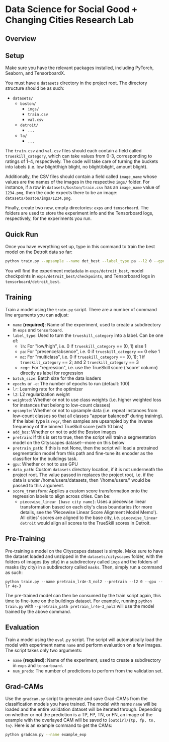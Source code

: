 # Data Science for Social Good + Changing Cities Research Lab


## Overview


## Setup

Make sure you have the relevant packages installed, including PyTorch, Seaborn, and TensorboardX.

You must have a `datasets` directory in the project root. The directory structure should be as such:

- `datasets/`
  - `boston/`
    - `imgs/`
    - `train.csv`
    - `val.csv`
  - `detroit/`
    - `...`
  - `la/`
    - `...`

The `train.csv` and `val.csv` files should each contain a field called `trueskill_category`, which can take values from 0-3, corresponding to ratings of 1-4, respectively. The code will take care of turning the buckets into labels (i.e. low blight/high blight, no blight/blight, amount blight).

Additionally, the CSV files should contain a field called `image_name` whose values are the names of the images in the respective `imgs/` folder. For instance, if a row in `datasets/boston/train.csv` has an `image_name` value of `1234.png`, then the code expects there to be an image: `datasets/boston/imgs/1234.png`.

Finally, create two new, empty directories: `exps` and `tensorboard`. The folders are used to store the experiment info and the Tensorboard logs, respectively, for the experiments you run.

## Quick Run

Once you have everything set up, type in this command to train the best model on the Detroit data so far:

```sh
python train.py --upsample --name det_best --label_type pa --l2 0 --gpu
```

You will find the experiment metadata in `exps/detroit_best`, model checkpoints in `exps/detroit_best/checkpoints`, and Tensorboard logs in `tensorboard/detroit_best`.

## Training

Train a model using the `train.py` script. There are a number of command line arguments you can adjust:

- `name` **(required)**: Name of the experiment, used to create a subdirectory in `exps` and `tensorboard`.
- `label_type`: Used to turn the `trueskill_category` into a label. Can be one of:
  - `lh`: For "low/high", i.e. 0 if `trueskill_category` == (0, 1) else 1
  - `pa`: For "presence/absence", i.e. 0 if `trueskill_category` == 0 else 1
  - `mc`: For "multiclass", i.e. 0 if `trueskill_category` == (0, 1); 1 if `trueskill_category` == 2; and 2 `trueskill_category` == 3
  - `regr`: For "regression", i.e. use the TrueSkill score ('score' column) directly as label for regression
- `batch_size`: Batch size for the data loaders
- `epochs` or `-e`: The number of epochs to run (default: 100)
- `lr`: Learning rate for the optimizer
- `l2`: L2 regularization weight
- `weighted`: Whether or not to use class weights (i.e. higher weighted loss for instances that belong to low-count classes)
- `upsample`: Whether or not to upsample data (i.e. repeat instances from low-count classes so that all classes "appear balanced" during training). If the label type is `regr`, then samples are upsampled by the inverse frequency of the binned TrueSkill score (with 10 bins)
- `add_bos`: Whether or not to add the Boston images
- `pretrain`: If this is set to true, then the script will train a segmentation model on the Cityscapes dataset--more on this below
- `pretrain_path`: If this is not None, then the script will load a pretrained segmentation model from this path and fine-tune its encoder as the classifier for the buildings task.
- `gpu`: Whether or not to use GPU
- `data_path`: Custom `datasets` directory location, if it is not underneath the project root. The value passed in replaces the project root, i.e. if the data is under /home/users/datasets, then '/home/users/' would be passed to this argument.
- `score_transform`: Applies a custom score transformation onto the regression labels to align across cities. Can be:
  - `piecewise_linear [base city name]`: Uses a piecewise linear transformation based on each city's class boundaries (for more details, see the 'Piecewise Linear Score Alignment Model Memo'). All cities' scores are aligned to the base city, i.e. `piecewise_linear detroit` would align all scores to the TrueSkill scores in Detroit.

## Pre-Training

Pre-training a model on the Cityscapes dataset is simple. Make sure to have the dataset loaded and unzipped in the `datasets/cityscapes` folder, with the folders of images (by city) in a subdirectory called `imgs` and the folders of masks (by city) in a subdirectory called `masks`. Then, simply run a command as such:

```
python train.py --name pretrain_lr4e-3_nol2 --pretrain --l2 0 --gpu --lr 4e-3
```

The pre-trained model can then be consumed by the train script again, this time to fine-tune on the buildings dataset. For example, running `python train.py` with `--pretrain_path pretrain_lr4e-3_nol2` will use the model trained by the above command.

## Evaluation
Train a model using the `eval.py` script. The script will automatically load the model with experiment name `name` and perform evaluation on a few images. The script takes only two arguments:

- `name` **(required)**: Name of the experiment, used to create a subdirectory in `exps` and `tensorboard`.
- `num_preds`: The number of predictions to perform from the validation set.

## Grad-CAMs

Use the `gradcam.py` script to generate and save Grad-CAMs from the classification models you have trained. The model with name `name` will be loaded and the entire validation dataset will be iterated through. Depending on whether or not the prediction is a TP, FP, TN, or FN, an image of the example with the overlayed CAM will be saved to `[outdir]/{tp, fp, tn, fn}`. Here is an example command to get the CAMs:

```sh
python gradcam.py --name example_exp
```
